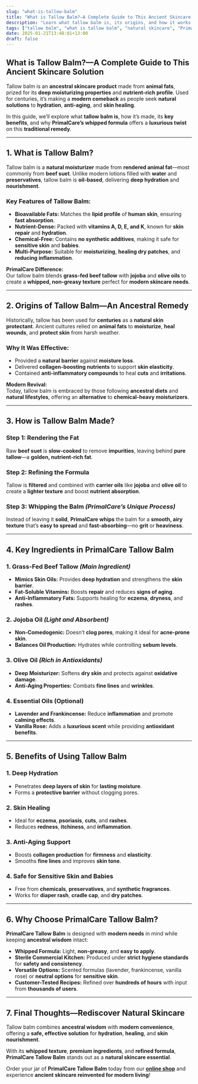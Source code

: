 ```yaml
---
slug: "what-is-tallow-balm"
title: "What is Tallow Balm?—A Complete Guide to This Ancient Skincare Solution"
description: "Learn what tallow balm is, its origins, and how it works as a natural moisturizer. Discover why PrimalCare’s whipped tallow balm is a modern take on this ancestral remedy."
tags: ["tallow balm", "what is tallow balm", "natural skincare", "PrimalCare"]
date: 2025-01-21T13:48:01+13:00
draft: false
---
```


## What is Tallow Balm?—A Complete Guide to This Ancient Skincare Solution  
Tallow balm is an **ancestral skincare product** made from **animal fats**, prized for its **deep moisturizing properties** and **nutrient-rich profile**. Used for centuries, it’s making a **modern comeback** as people seek **natural solutions** to **hydration**, **anti-aging**, and **skin healing**.  

In this guide, we’ll explore what **tallow balm is**, how it’s made, its **key benefits**, and why **PrimalCare’s whipped formula** offers a **luxurious twist** on this **traditional remedy**.  

---

## **1. What is Tallow Balm?**  
Tallow balm is a **natural moisturizer** made from **rendered animal fat**—most commonly from **beef suet**. Unlike modern lotions filled with **water** and **preservatives**, tallow balm is **oil-based**, delivering **deep hydration** and **nourishment**.  

### **Key Features of Tallow Balm:**  
- **Bioavailable Fats:** Matches the **lipid profile** of **human skin**, ensuring **fast absorption**.  
- **Nutrient-Dense:** Packed with **vitamins A, D, E, and K**, known for **skin repair** and **hydration**.  
- **Chemical-Free:** Contains **no synthetic additives**, making it safe for **sensitive skin** and **babies**.  
- **Multi-Purpose:** Suitable for **moisturizing**, **healing dry patches**, and **reducing inflammation**.  

**PrimalCare Difference:**  
Our tallow balm blends **grass-fed beef tallow** with **jojoba** and **olive oils** to create a **whipped, non-greasy texture** perfect for **modern skincare needs**.  

---

## **2. Origins of Tallow Balm—An Ancestral Remedy**  
Historically, tallow has been used for **centuries** as a **natural skin protectant**. Ancient cultures relied on **animal fats** to **moisturize**, **heal wounds**, and **protect skin** from harsh weather.  

### **Why It Was Effective:**  
- Provided a **natural barrier** against **moisture loss**.  
- Delivered **collagen-boosting nutrients** to support **skin elasticity**.  
- Contained **anti-inflammatory compounds** to heal **cuts** and **irritations**.  

**Modern Revival:**  
Today, tallow balm is embraced by those following **ancestral diets** and **natural lifestyles**, offering an **alternative** to **chemical-heavy moisturizers**.  

---

## **3. How is Tallow Balm Made?**  
### **Step 1: Rendering the Fat**  
Raw **beef suet** is **slow-cooked** to remove **impurities**, leaving behind **pure tallow**—a **golden, nutrient-rich fat**.  

### **Step 2: Refining the Formula**  
Tallow is **filtered** and combined with **carrier oils** like **jojoba** and **olive oil** to create a **lighter texture** and boost **nutrient absorption**.  

### **Step 3: Whipping the Balm** *(PrimalCare’s Unique Process)*  
Instead of leaving it **solid**, **PrimalCare whips** the balm for a **smooth, airy texture** that’s **easy to spread** and **fast-absorbing**—no **grit** or **heaviness**.  

---

## **4. Key Ingredients in PrimalCare Tallow Balm**  
### **1. Grass-Fed Beef Tallow** *(Main Ingredient)*  
- **Mimics Skin Oils:** Provides **deep hydration** and strengthens the **skin barrier**.  
- **Fat-Soluble Vitamins:** Boosts **repair** and reduces **signs of aging**.  
- **Anti-Inflammatory Fats:** Supports healing for **eczema**, **dryness**, and **rashes**.  

### **2. Jojoba Oil** *(Light and Absorbent)*  
- **Non-Comedogenic:** Doesn’t **clog pores**, making it ideal for **acne-prone skin**.  
- **Balances Oil Production:** Hydrates while controlling **sebum levels**.  

### **3. Olive Oil** *(Rich in Antioxidants)*  
- **Deep Moisturizer:** Softens **dry skin** and protects against **oxidative damage**.  
- **Anti-Aging Properties:** Combats **fine lines** and **wrinkles**.  

### **4. Essential Oils (Optional)**  
- **Lavender and Frankincense:** Reduce **inflammation** and promote **calming effects**.  
- **Vanilla Rose:** Adds a **luxurious scent** while providing **antioxidant benefits**.  

---

## **5. Benefits of Using Tallow Balm**  
### **1. Deep Hydration**  
- Penetrates **deep layers of skin** for **lasting moisture**.  
- Forms a **protective barrier** without clogging pores.  

### **2. Skin Healing**  
- Ideal for **eczema**, **psoriasis**, **cuts**, and **rashes**.  
- Reduces **redness**, **itchiness**, and **inflammation**.  

### **3. Anti-Aging Support**  
- Boosts **collagen production** for **firmness** and **elasticity**.  
- Smooths **fine lines** and improves **skin tone**.  

### **4. Safe for Sensitive Skin and Babies**  
- Free from **chemicals**, **preservatives**, and **synthetic fragrances**.  
- Works for **diaper rash**, **cradle cap**, and **dry patches**.  

---

## **6. Why Choose PrimalCare Tallow Balm?**  
**PrimalCare Tallow Balm** is designed with **modern needs** in mind while keeping **ancestral wisdom** intact:  
- **Whipped Formula:** Light, **non-greasy**, and **easy to apply**.  
- **Sterile Commercial Kitchen:** Produced under **strict hygiene standards** for **safety and consistency**.  
- **Versatile Options:** Scented formulas (lavender, frankincense, vanilla rose) or **neutral options** for **sensitive skin**.  
- **Customer-Tested Recipes:** Refined over **hundreds of hours** with input from **thousands of users**.  

---

## **7. Final Thoughts—Rediscover Natural Skincare**  
Tallow balm combines **ancestral wisdom** with **modern convenience**, offering a **safe, effective solution** for **hydration**, **healing**, and **skin nourishment**.  

With its **whipped texture**, **premium ingredients**, and **refined formula**, **PrimalCare Tallow Balm** stands out as a **natural skincare essential**.  

Order your jar of **PrimalCare Tallow Balm** today from our **[online shop](/shop)** and experience **ancient skincare reinvented for modern living**!  
